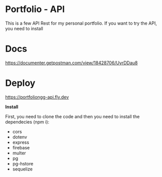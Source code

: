 # Portfolio - API

This is a few API Rest for my personal portfolio. If you want to try the API, you need to install

# Docs

https://documenter.getpostman.com/view/18428706/UyrDDau8

# Deploy

https://portfoliongg-api.fly.dev

**Install**

First, you need to clone the code and then you need to install the dependecies (npm i):

<ul>
  <li>cors</li>
  <li>dotenv</li>
  <li>express</li>
  <li>firebase</li>
  <li>multer</li>
  <li>pg</li>
  <li>pg-hstore</li>
  <li>sequelize</li>
</ul>

